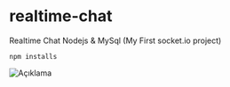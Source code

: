 # realtime-chat
Realtime Chat Nodejs &amp; MySql (My First socket.io project)

```npm installs```

![Açıklama](https://github.com/emirsyss/realtime-chat/blob/main/image.png?raw=true)
